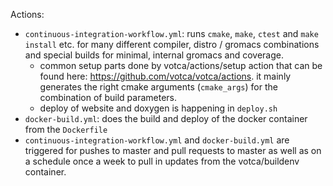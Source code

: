 Actions:

-  `continuous-integration-workflow.yml`: runs `cmake`, `make`, `ctest` and `make install` etc. for many different compiler,
   distro / gromacs combinations and special builds for minimal, internal gromacs and coverage.
    -  common setup parts done by votca/actions/setup action that can be found here: https://github.com/votca/votca/actions. 
       it mainly generates the right cmake arguments (`cmake_args`) for the combination of build parameters.
    - deploy of website and doxygen is happening in `deploy.sh`
- `docker-build.yml`: does the build and deploy of the docker container from the `Dockerfile`
- `continuous-integration-workflow.yml` and `docker-build.yml` are triggered for pushes to master and pull requests to
  master as well as on a schedule once a week to pull in updates from the votca/buildenv container.
